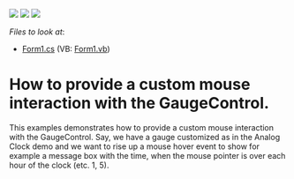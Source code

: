 <!-- default badges list -->
![](https://img.shields.io/endpoint?url=https://codecentral.devexpress.com/api/v1/VersionRange/128623931/13.1.4%2B)
[![](https://img.shields.io/badge/Open_in_DevExpress_Support_Center-FF7200?style=flat-square&logo=DevExpress&logoColor=white)](https://supportcenter.devexpress.com/ticket/details/E961)
[![](https://img.shields.io/badge/📖_How_to_use_DevExpress_Examples-e9f6fc?style=flat-square)](https://docs.devexpress.com/GeneralInformation/403183)
<!-- default badges end -->
<!-- default file list -->
*Files to look at*:

* [Form1.cs](./CS/WindowsApplication25/Form1.cs) (VB: [Form1.vb](./VB/WindowsApplication25/Form1.vb))
<!-- default file list end -->
# How to provide a custom mouse interaction with the GaugeControl.


<p>This examples demonstrates how to provide a custom mouse interaction with the GaugeControl. Say, we have a gauge customized as in the Analog Clock demo and we want to rise up a mouse hover event to show for example a message box with the time, when the mouse pointer is over each hour of the clock (etc. 1, 5).</p>

<br/>


